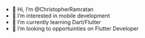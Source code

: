 - 👋 Hi, I’m @ChristopherRamratan
- 👀 I’m interested in mobile development
- 🌱 I’m currently learning Dart/Flutter
- 💞️ I’m looking to opportuinties on Flutter Developer


<!---
ChristopherRamratan/ChristopherRamratan is a ✨ special ✨ repository because its `README.md` (this file) appears on your GitHub profile.
You can click the Preview link to take a look at your changes.
--->
